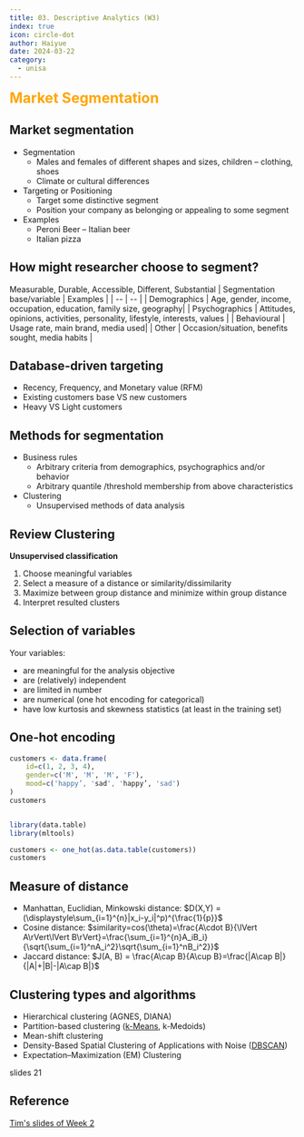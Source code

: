 ```yaml
---
title: 03. Descriptive Analytics (W3)
index: true
icon: circle-dot
author: Haiyue
date: 2024-03-22
category:
  - unisa
---
```

<span style="color:orange;font-weight:bold;font-size: 25px">Market Segmentation</span>


## Market segmentation
* Segmentation
    - Males and females of different shapes and sizes, children – clothing, shoes
    - Climate or cultural differences
* Targeting or Positioning
    - Target some distinctive segment
    - Position your company as belonging or appealing to some segment
* Examples
    - Peroni Beer – Italian beer 
    - Italian pizza 

## How might researcher choose to segment?
Measurable, Durable, Accessible, Different, Substantial
| Segmentation base/variable | Examples |
| -- | -- |
| Demographics | Age, gender, income, occupation, education, family size, geography|
| Psychographics | Attitudes, opinions, activities, personality, lifestyle, interests, values |
| Behavioural | Usage rate, main brand, media used|
| Other | Occasion/situation, benefits sought, media habits |

## Database-driven targeting
* Recency, Frequency, and Monetary value (RFM)
* Existing customers base VS new customers
* Heavy VS Light customers

## Methods for segmentation
* Business rules
    * Arbitrary criteria from demographics, psychographics and/or behavior
    * Arbitrary quantile /threshold membership from above characteristics
* Clustering
    * Unsupervised methods of data analysis


## Review Clustering
**Unsupervised classification**
1. Choose meaningful variables 
1. Select a measure of a distance or similarity/dissimilarity
1. Maximize between group distance and minimize within group distance
1. Interpret resulted clusters

## Selection of variables
Your variables:
* are meaningful for the analysis objective
* are (relatively) independent
* are limited in number
* are numerical (one hot encoding for categorical)
* have low kurtosis and skewness statistics (at least in the training set)


## One-hot encoding
``` R
customers <- data.frame(
    id=c(1, 2, 3, 4),  
    gender=c('M', 'M', 'M', 'F'), 
    mood=c('happy’, 'sad', 'happy’, 'sad')
)
customers


library(data.table)
library(mltools)

customers <- one_hot(as.data.table(customers))
customers
```

## Measure of distance
* Manhattan, Euclidian, Minkowski distance: $D(X,Y) = (\displaystyle\sum_{i=1}^{n}|x_i-y_i|^p)^{\frac{1}{p}}$
* Cosine distance: $similarity=cos(\theta)=\frac{A\cdot B}{\lVert A\rVert\lVert B\rVert}=\frac{\sum_{i=1}^{n}A_iB_i}{\sqrt{\sum_{i=1}^nA_i^2}\sqrt{\sum_{i=1}^nB_i^2}}$
* Jaccard distance: $J(A, B) = \frac{A\cap B}{A\cup B}=\frac{|A\cap B|}{|A|+|B|-|A\cap B|}$

## Clustering types and algorithms
* Hierarchical clustering (AGNES, DIANA)
* Partition-based clustering ([k-Means](https://www.naftaliharris.com/blog/visualizing-k-means-clustering), k-Medoids)
* Mean-shift clustering 
* Density-Based Spatial Clustering of Applications with Noise ([DBSCAN](https://www.naftaliharris.com/blog/visualizing-dbscan-clustering/))
* Expectation–Maximization (EM) Clustering

slides 21

## Reference
[Tim's slides of Week 2](https://lo.unisa.edu.au/pluginfile.php/4493649/mod_resource/content/0/week_03%20Market%20Segmentation.pptx)